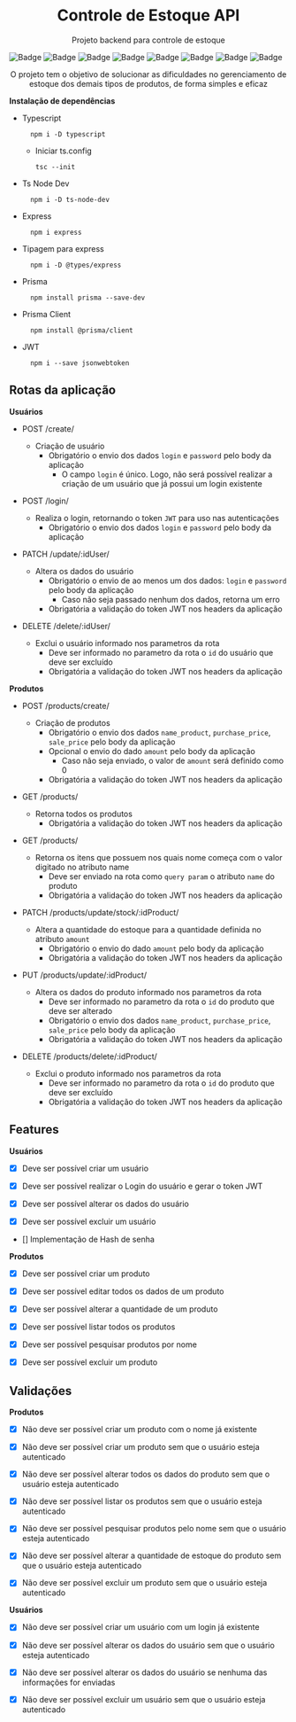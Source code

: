 <h1 align="center">Controle de Estoque API</h1>

<p align="center">Projeto backend para controle de estoque</p>

![Badge](https://img.shields.io/badge/Version-1.0.0-yellow?style=for-the-badge&logo=ghost)
![Badge](https://img.shields.io/badge/Typescript-^4.9.5-blue?style=for-the-badge&logo=ghost)
![Badge](https://img.shields.io/badge/Prisma-4.10.1-blue?style=for-the-badge&logo=ghost)
![Badge](https://img.shields.io/badge/Prisma_Client-^4.10.1-blue?style=for-the-badge&logo=ghost)
![Badge](https://img.shields.io/badge/Express-^4.18.2-lightgrey?style=for-the-badge&logo=ghost)
![Badge](https://img.shields.io/badge/JWT-^9.0.0-ff69b4?style=for-the-badge&logo=ghost)
![Badge](https://img.shields.io/badge/License-ISC-brightgreen?style=for-the-badge&logo=ghost)
![Badge](https://img.shields.io/badge/Status-In_progress-%237159c1?style=for-the-badge&logo=ghost)

<p align="center">O projeto tem o objetivo de solucionar as dificuldades no gerenciamento de estoque dos demais tipos de produtos, de forma simples e eficaz</p>

**Instalação de dependências**

- Typescript

        npm i -D typescript
    
    - Iniciar ts.config

        ```
        tsc --init
        ```

- Ts Node Dev

        npm i -D ts-node-dev

- Express

        npm i express

- Tipagem para express

        npm i -D @types/express

- Prisma

        npm install prisma --save-dev

- Prisma Client

        npm install @prisma/client

- JWT

        npm i --save jsonwebtoken

## Rotas da aplicação

**Usuários**

- POST /create/
    - Criação de usuário
        - Obrigatório o envio dos dados `login` e `password` pelo body da aplicação
            - O campo `login` é único. Logo, não será possível realizar a criação de um usuário que já possui um login existente

- POST /login/
    - Realiza o login, retornando o token `JWT` para uso nas autenticações
        - Obrigatório o envio dos dados `login` e `password` pelo body da aplicação

- PATCH /update/:idUser/
    - Altera os dados do usuário
        - Obrigatório o envio de ao menos um dos dados: `login` e `password` pelo body da aplicação
            - Caso não seja passado nenhum dos dados, retorna um erro
        - Obrigatória a validação do token JWT nos headers da aplicação

- DELETE /delete/:idUser/
    - Exclui o usuário informado nos parametros da rota
        - Deve ser informado no parametro da rota o `id` do usuário que deve ser excluído
        - Obrigatória a validação do token JWT nos headers da aplicação


**Produtos**

- POST /products/create/

    - Criação de produtos
        - Obrigatório o envio dos dados `name_product`, `purchase_price`, `sale_price` pelo body da aplicação
        - Opcional o envio do dado `amount` pelo body da aplicação
            - Caso não seja enviado, o valor de `amount` será definido como 0
        - Obrigatória a validação do token JWT nos headers da aplicação

- GET /products/
    - Retorna todos os produtos
        - Obrigatória a validação do token JWT nos headers da aplicação

- GET /products/
    - Retorna os itens que possuem nos quais nome começa com o valor digitado no atributo name
        - Deve ser enviado na rota como `query param` o atributo `name` do produto
        - Obrigatória a validação do token JWT nos headers da aplicação

- PATCH /products/update/stock/:idProduct/
    - Altera a quantidade do estoque para a quantidade definida no atributo `amount`
        - Obrigatório o envio do dado `amount` pelo body da aplicação
        - Obrigatória a validação do token JWT nos headers da aplicação

- PUT /products/update/:idProduct/
    - Altera os dados do produto informado nos parametros da rota
        - Deve ser informado no parametro da rota o `id` do produto que deve ser alterado
        - Obrigatório o envio dos dados `name_product`, `purchase_price`, `sale_price` pelo body da aplicação
        - Obrigatória a validação do token JWT nos headers da aplicação


- DELETE /products/delete/:idProduct/
    - Exclui o produto informado nos parametros da rota
        - Deve ser informado no parametro da rota o `id` do produto que deve ser excluído
        - Obrigatória a validação do token JWT nos headers da aplicação


## Features

**Usuários**

- [x] Deve ser possível criar um usuário

- [x] Deve ser possível realizar o Login do usuário e gerar o token JWT

- [x] Deve ser possível alterar os dados do usuário

- [x] Deve ser possível excluir um usuário

- [] Implementação de Hash de senha

**Produtos**

- [x] Deve ser possível criar um produto

- [x] Deve ser possível editar todos os dados de um produto

- [x] Deve ser possível alterar a quantidade de um produto

- [x] Deve ser possível listar todos os produtos

- [x] Deve ser possível pesquisar produtos por nome

- [x] Deve ser possível excluir um produto


## Validações

**Produtos**

- [x] Não deve ser possível criar um produto com o nome já existente

- [x] Não deve ser possível criar um produto sem que o usuário esteja autenticado

- [x] Não deve ser possível alterar todos os dados do produto sem que o usuário esteja autenticado

- [x] Não deve ser possível listar os produtos sem que o usuário esteja autenticado

- [x] Não deve ser possível pesquisar produtos pelo nome sem que o usuário esteja autenticado

- [x] Não deve ser possível alterar a quantidade de estoque do produto sem que o usuário esteja autenticado

- [x] Não deve ser possível excluir um produto sem que o usuário esteja autenticado

**Usuários**

- [x] Não deve ser possível criar um usuário com um login já existente

- [x] Não deve ser possível alterar os dados do usuário sem que o usuário esteja autenticado

- [x] Não deve ser possível alterar os dados do usuário se nenhuma das informações for enviadas

- [x] Não deve ser possível excluir um usuário sem que o usuário esteja autenticado
